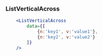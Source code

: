 ### ListVerticalAcross
```jsx
    <ListVerticalAcross
        data={[
            {n:'key1', v:'value1'}, 
            {n:'key2', v:'value2'}
        ]}
    />
```